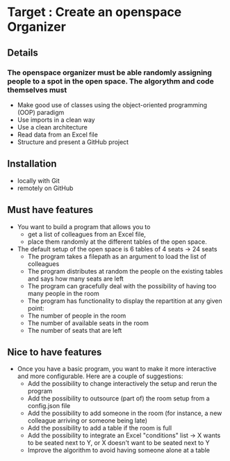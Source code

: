 
# Target : Create an openspace Organizer

## Details 
### The openspace organizer must be able  randomly assigning people to a spot in the open space. The algorythm and code themselves must 
- Make good use of classes using the object-oriented programming (OOP) paradigm
- Use imports in a clean way
- Use a clean architecture
- Read data from an Excel file
- Structure and present a GitHub project


## Installation
- locally with Git 
- remotely on GitHub

## Must have features 
- You want to build a program that allows you to 
    - get a list of colleagues from an Excel file, 
    - place them randomly at the different tables of the open space.
- The default setup of the open space is 6 tables of 4 seats → 24 seats
    - The program takes a filepath as an argument to load the list of colleagues
    - The program distributes at random the people on the existing tables and says how many seats are left
    - The program can gracefully deal with the possibility of having too many people in the room
    - The program has functionality to display the repartition at any given point:
    - The number of people in the room
    - The number of available seats in the room
    - The number of seats that are left

## Nice to have features 
- Once you have a basic program, you want to make it more interactive and more configurable. Here are a couple of suggestions:
    - Add the possibility to change interactively the setup and rerun the program
    - Add the possibility to outsource (part of) the room setup from a config.json file
    - Add the possibility to add someone in the room (for instance, a new colleague arriving or someone being late)
    - Add the possibility to add a table if the room is full
    - Add the possibility to integrate an Excel "conditions" list → X wants to be seated next to Y, or X doesn't want to be seated next to Y
    - Improve the algorithm to avoid having someone alone at a table
